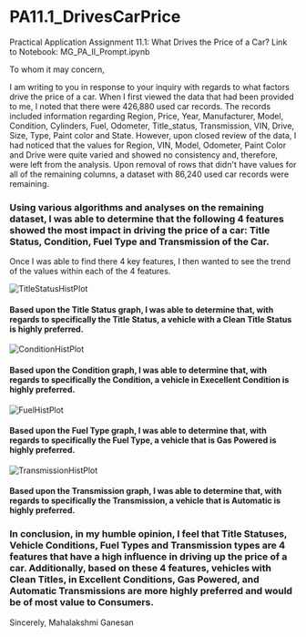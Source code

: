 # PA11.1_DrivesCarPrice
Practical Application Assignment 11.1: What Drives the Price of a Car?
Link to Notebook: MG_PA_II_Prompt.ipynb

To whom it may concern,

I am writing to you in response to your inquiry with regards to what factors drive the price of a car. When I first viewed the data that had been provided to me, I noted that there were 426,880 used car records. The records included information regarding Region, Price, Year, Manufacturer, Model, Condition, Cylinders, Fuel, Odometer, Title_status, Transmission, VIN, Drive, Size, Type, Paint color and State. However, upon closed review of the data, I had noticed that the values for Region, VIN, Model, Odometer, Paint Color and Drive were quite varied and showed no consistency and, therefore, were left from the analysis. Upon removal of rows that didn't have values for all of the remaining columns, a dataset with 86,240 used car records were remaining.

### Using various algorithms and analyses on the remaining dataset, I was able to determine that the following 4 features showed the most impact in driving the price of a car: Title Status, Condition, Fuel Type and Transmission of the Car.
Once I was able to find there 4 key features, I then wanted to see the trend of the values within each of the 4 features. 

![TitleStatusHistPlot](https://github.com/user-attachments/assets/133bdbe6-d8dc-4768-b432-212b2468c9af)
#### Based upon the Title Status graph, I was able to determine that, with regards to specifically the Title Status, a vehicle with a Clean Title Status is highly preferred.
![ConditionHistPlot](https://github.com/user-attachments/assets/27358db1-83e0-46ec-89c4-8bbe4efa2160)
#### Based upon the Condition graph, I was able to determine that, with regards to specifically the Condition, a vehicle in Execellent Condition is highly preferred.
![FuelHistPlot](https://github.com/user-attachments/assets/0f96090a-f7dd-44cb-b1ec-4a2d6dbe7e35)
#### Based upon the Fuel Type graph, I was able to determine that, with regards to specifically the Fuel Type, a vehicle that is Gas Powered is highly preferred.
![TransmissionHistPlot](https://github.com/user-attachments/assets/42bb06b2-1e41-41d2-bb60-07c41282846c)
#### Based upon the Transmission graph, I was able to determine that, with regards to specifically the Transmission, a vehicle that is Automatic is highly preferred.

### In conclusion, in my humble opinion, I feel that Title Statuses, Vehicle Conditions, Fuel Types and Transmission types are 4 features that have a high influence in driving up the price of a car. Additionally, based on these 4 features, vehicles with Clean Titles, in Excellent Conditions, Gas Powered, and Automatic Transmissions are more highly preferred and would be of most value to Consumers.

Sincerely,
Mahalakshmi Ganesan
